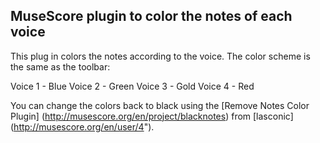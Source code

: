MuseScore plugin to color the notes of each voice
----
This plug in colors the notes according to the voice. The color scheme is the same as the toolbar:

Voice 1 - Blue Voice 2 - Green Voice 3 - Gold Voice 4 - Red

You can change the colors back to black using the [Remove Notes Color Plugin] (http://musescore.org/en/project/blacknotes) from [lasconic] (http://musescore.org/en/user/4").
